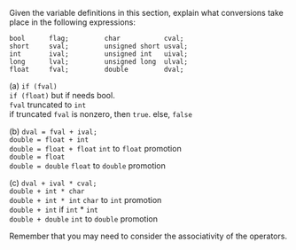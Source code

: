 Given the variable definitions in this section, explain what conversions take place in the following expressions:
```
bool      flag;         char           cval;
short     sval;         unsigned short usval;
int       ival;         unsigned int   uival;
long      lval;         unsigned long  ulval;
float     fval;         double         dval;
```

(a) `if (fval)`<br>
`if (float)` but if needs bool.<br>
`fval` truncated to `int`<br>
if truncated `fval` is nonzero, then `true`. else, `false`

(b) `dval = fval + ival;`<br>
`double = float + int`<br>
`double = float + float` `int` to `float` promotion<br>
`double = float`<br>
`double = double` `float` to `double` promotion<br>

(c) `dval + ival * cval;`<br>
`double + int * char`<br>
`double + int * int` `char` to `int` promotion<br>
`double + int` if `int` * `int`<br>
`double + double` `int` to `double` promotion<br>

Remember that you may need to consider the associativity of the operators.
